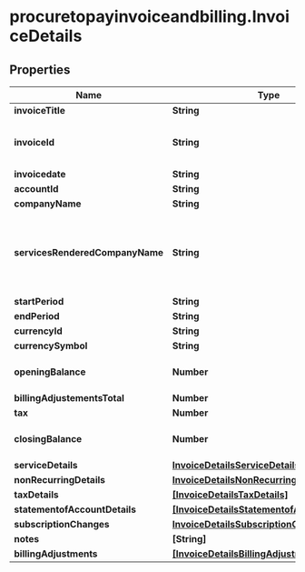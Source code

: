 # procuretopayinvoiceandbilling.InvoiceDetails

## Properties

Name | Type | Description | Notes
------------ | ------------- | ------------- | -------------
**invoiceTitle** | **String** |  | [optional] 
**invoiceId** | **String** | &#x3D;accountId + 2 char year + 2 char month | [optional] 
**invoicedate** | **String** |  | [optional] 
**accountId** | **String** |  | [optional] 
**companyName** | **String** |  | [optional] 
**servicesRenderedCompanyName** | **String** | If invoice is paid by a 3rd party company the name will appear here. | [optional] 
**startPeriod** | **String** |  | [optional] 
**endPeriod** | **String** |  | [optional] 
**currencyId** | **String** |  | [optional] 
**currencySymbol** | **String** |  | [optional] 
**openingBalance** | **Number** | Any prior unpaid balances. | [optional] 
**billingAdjustementsTotal** | **Number** |  | [optional] 
**tax** | **Number** |  | [optional] 
**closingBalance** | **Number** | Current account balance. | [optional] 
**serviceDetails** | [**InvoiceDetailsServiceDetails**](InvoiceDetailsServiceDetails.md) |  | [optional] 
**nonRecurringDetails** | [**InvoiceDetailsNonRecurringDetails**](InvoiceDetailsNonRecurringDetails.md) |  | [optional] 
**taxDetails** | [**[InvoiceDetailsTaxDetails]**](InvoiceDetailsTaxDetails.md) |  | [optional] 
**statementofAccountDetails** | [**[InvoiceDetailsStatementofAccountDetails]**](InvoiceDetailsStatementofAccountDetails.md) |  | [optional] 
**subscriptionChanges** | [**InvoiceDetailsSubscriptionChanges**](InvoiceDetailsSubscriptionChanges.md) |  | [optional] 
**notes** | **[String]** |  | [optional] 
**billingAdjustments** | [**[InvoiceDetailsBillingAdjustments]**](InvoiceDetailsBillingAdjustments.md) |  | [optional] 


